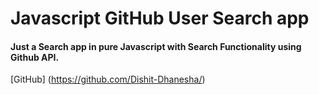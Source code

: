 # Javascript GitHub User Search app 


 #### Just a Search app  in pure Javascript with Search Functionality using Github API.


 [GitHub] (https://github.com/Dishit-Dhanesha/)